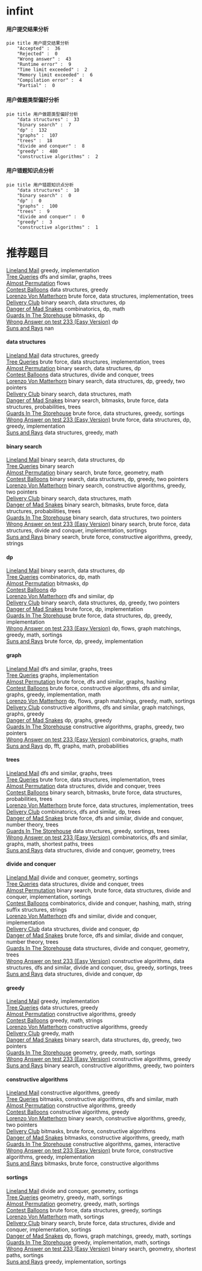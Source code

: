 # infint
<!-- tabs:start -->
#### **用户提交结果分析**

```mermaid
pie title 用户提交结果分析
    "Accepted" :  36
    "Rejected" :  0
    "Wrong answer" :  43
    "Runtime error" :  9
    "Time limit exceeded" :  2
    "Memory limit exceeded" :  6
    "Compilation error" :  4
    "Partial" :  0
```
#### **用户做题类型偏好分析**

```mermaid
pie title 用户做题类型偏好分析
    "data structures" :  33
    "binary search" :  7
    "dp" :  132
    "graphs" :  107
    "trees" :  18
    "divide and conquer" :  8
    "greedy" :  480
    "constructive algorithms" :  2
```
#### **用户错题知识点分析**

```mermaid
pie title 用户错题知识点分析
    "data structures" :  10
    "binary search" :  0
    "dp" :  0
    "graphs" :  100
    "trees" :  9
    "divide and conquer" :  0
    "greedy" :  3
    "constructive algorithms" :  1
```
<!-- tabs:end -->
# 推荐题目
[Lineland Mail](http://codeforces.com/problemset/problem/567/A)		greedy,
                        implementation		  
[Tree Queries](http://codeforces.com/problemset/problem/1328/E)		dfs and similar,
                        graphs,
                        trees		  
[Almost Permutation](http://codeforces.com/problemset/problem/863/F)		flows		  
[Contest Balloons](http://codeforces.com/problemset/problem/725/D)		data structures,
                        greedy		  
[Lorenzo Von Matterhorn](https://codeforces.com/contest/697/problem/C)		brute force,
                        data structures,
                        implementation,
                        trees		  
[Delivery Club](http://codeforces.com/problemset/problem/875/E)		binary search,
                        data structures,
                        dp		  
[Danger of Mad Snakes](http://codeforces.com/problemset/problem/1425/D)		combinatorics,
                        dp,
                        math		  
[Guards In The Storehouse](http://codeforces.com/problemset/problem/845/F)		bitmasks,
                        dp		  
[Wrong Answer on test 233 (Easy Version)](https://codeforces.com/contest/1261/problem/D1)		dp		  
[Suns and Rays](http://codeforces.com/problemset/problem/316/F2)		nan		  
<!-- tabs:start -->
#### **data structures**
[Lineland Mail](http://codeforces.com/problemset/problem/725/D)		data structures,
                        greedy		  
[Tree Queries](https://codeforces.com/contest/697/problem/C)		brute force,
                        data structures,
                        implementation,
                        trees		  
[Almost Permutation](http://codeforces.com/problemset/problem/875/E)		binary search,
                        data structures,
                        dp		  
[Contest Balloons](http://codeforces.com/problemset/problem/342/E)		data structures,
                        divide and conquer,
                        trees		  
[Lorenzo Von Matterhorn](http://codeforces.com/problemset/problem/1492/C)		binary search,
                        data structures,
                        dp,
                        greedy,
                        two pointers		  
[Delivery Club](http://codeforces.com/problemset/problem/1490/G)		binary search,
                        data structures,
                        math		  
[Danger of Mad Snakes](http://codeforces.com/problemset/problem/1479/D)		binary search,
                        bitmasks,
                        brute force,
                        data structures,
                        probabilities,
                        trees		  
[Guards In The Storehouse](http://codeforces.com/problemset/problem/1497/A)		brute force,
                        data structures,
                        greedy,
                        sortings		  
[Wrong Answer on test 233 (Easy Version)](http://codeforces.com/problemset/problem/1491/C)		brute force,
                        data structures,
                        dp,
                        greedy,
                        implementation		  
[Suns and Rays](http://codeforces.com/problemset/problem/1492/B)		data structures,
                        greedy,
                        math		  
#### **binary search**
[Lineland Mail](http://codeforces.com/problemset/problem/875/E)		binary search,
                        data structures,
                        dp		  
[Tree Queries](https://codeforces.com/contest/967/problem/C)		binary search		  
[Almost Permutation](http://codeforces.com/problemset/problem/1354/C2)		binary search,
                        brute force,
                        geometry,
                        math		  
[Contest Balloons](http://codeforces.com/problemset/problem/1492/C)		binary search,
                        data structures,
                        dp,
                        greedy,
                        two pointers		  
[Lorenzo Von Matterhorn](http://codeforces.com/problemset/problem/1463/D)		binary search,
                        constructive algorithms,
                        greedy,
                        two pointers		  
[Delivery Club](http://codeforces.com/problemset/problem/1490/G)		binary search,
                        data structures,
                        math		  
[Danger of Mad Snakes](http://codeforces.com/problemset/problem/1479/D)		binary search,
                        bitmasks,
                        brute force,
                        data structures,
                        probabilities,
                        trees		  
[Guards In The Storehouse](http://codeforces.com/problemset/problem/1436/E)		binary search,
                        data structures,
                        two pointers		  
[Wrong Answer on test 233 (Easy Version)](http://codeforces.com/problemset/problem/1461/D)		binary search,
                        brute force,
                        data structures,
                        divide and conquer,
                        implementation,
                        sortings		  
[Suns and Rays](http://codeforces.com/problemset/problem/1493/C)		binary search,
                        brute force,
                        constructive algorithms,
                        greedy,
                        strings		  
#### **dp**
[Lineland Mail](http://codeforces.com/problemset/problem/875/E)		binary search,
                        data structures,
                        dp		  
[Tree Queries](http://codeforces.com/problemset/problem/1425/D)		combinatorics,
                        dp,
                        math		  
[Almost Permutation](http://codeforces.com/problemset/problem/845/F)		bitmasks,
                        dp		  
[Contest Balloons](https://codeforces.com/contest/1261/problem/D1)		dp		  
[Lorenzo Von Matterhorn](http://codeforces.com/problemset/problem/710/E)		dfs and similar,
                        dp		  
[Delivery Club](http://codeforces.com/problemset/problem/1492/C)		binary search,
                        data structures,
                        dp,
                        greedy,
                        two pointers		  
[Danger of Mad Snakes](https://codeforces.com/contest/1457/problem/C)		brute force,
                        dp,
                        implementation		  
[Guards In The Storehouse](http://codeforces.com/problemset/problem/1491/C)		brute force,
                        data structures,
                        dp,
                        greedy,
                        implementation		  
[Wrong Answer on test 233 (Easy Version)](http://codeforces.com/problemset/problem/1437/C)		dp,
                        flows,
                        graph matchings,
                        greedy,
                        math,
                        sortings		  
[Suns and Rays](http://codeforces.com/problemset/problem/1499/B)		brute force,
                        dp,
                        greedy,
                        implementation		  
#### **graph**
[Lineland Mail](http://codeforces.com/problemset/problem/1328/E)		dfs and similar,
                        graphs,
                        trees		  
[Tree Queries](http://codeforces.com/problemset/problem/1250/E)		graphs,
                        implementation		  
[Almost Permutation](http://codeforces.com/problemset/problem/1394/B)		brute force,
                        dfs and similar,
                        graphs,
                        hashing		  
[Contest Balloons](http://codeforces.com/problemset/problem/1487/C)		brute force,
                        constructive algorithms,
                        dfs and similar,
                        graphs,
                        greedy,
                        implementation,
                        math		  
[Lorenzo Von Matterhorn](http://codeforces.com/problemset/problem/1437/C)		dp,
                        flows,
                        graph matchings,
                        greedy,
                        math,
                        sortings		  
[Delivery Club](http://codeforces.com/problemset/problem/1470/D)		constructive algorithms,
                        dfs and similar,
                        graph matchings,
                        graphs,
                        greedy		  
[Danger of Mad Snakes](http://codeforces.com/problemset/problem/1476/C)		dp,
                        graphs,
                        greedy		  
[Guards In The Storehouse](http://codeforces.com/problemset/problem/1304/D)		constructive algorithms,
                        graphs,
                        greedy,
                        two pointers		  
[Wrong Answer on test 233 (Easy Version)](http://codeforces.com/problemset/problem/1475/C)		combinatorics,
                        graphs,
                        math		  
[Suns and Rays](http://codeforces.com/problemset/problem/553/E)		dp,
                        fft,
                        graphs,
                        math,
                        probabilities		  
#### **trees**
[Lineland Mail](http://codeforces.com/problemset/problem/1328/E)		dfs and similar,
                        graphs,
                        trees		  
[Tree Queries](https://codeforces.com/contest/697/problem/C)		brute force,
                        data structures,
                        implementation,
                        trees		  
[Almost Permutation](http://codeforces.com/problemset/problem/342/E)		data structures,
                        divide and conquer,
                        trees		  
[Contest Balloons](http://codeforces.com/problemset/problem/1479/D)		binary search,
                        bitmasks,
                        brute force,
                        data structures,
                        probabilities,
                        trees		  
[Lorenzo Von Matterhorn](http://codeforces.com/problemset/problem/1511/C)		brute force,
                        data structures,
                        implementation,
                        trees		  
[Delivery Club](http://codeforces.com/problemset/problem/1499/F)		combinatorics,
                        dfs and similar,
                        dp,
                        trees		  
[Danger of Mad Snakes](http://codeforces.com/problemset/problem/1491/E)		brute force,
                        dfs and similar,
                        divide and conquer,
                        number theory,
                        trees		  
[Guards In The Storehouse](http://codeforces.com/problemset/problem/1466/D)		data structures,
                        greedy,
                        sortings,
                        trees		  
[Wrong Answer on test 233 (Easy Version)](http://codeforces.com/problemset/problem/1495/D)		combinatorics,
                        dfs and similar,
                        graphs,
                        math,
                        shortest paths,
                        trees		  
[Suns and Rays](http://codeforces.com/problemset/problem/1303/G)		data structures,
                        divide and conquer,
                        geometry,
                        trees		  
#### **divide and conquer**
[Lineland Mail](http://codeforces.com/problemset/problem/120/J)		divide and conquer,
                        geometry,
                        sortings		  
[Tree Queries](http://codeforces.com/problemset/problem/342/E)		data structures,
                        divide and conquer,
                        trees		  
[Almost Permutation](http://codeforces.com/problemset/problem/1461/D)		binary search,
                        brute force,
                        data structures,
                        divide and conquer,
                        implementation,
                        sortings		  
[Contest Balloons](http://codeforces.com/problemset/problem/1466/G)		combinatorics,
                        divide and conquer,
                        hashing,
                        math,
                        string suffix structures,
                        strings		  
[Lorenzo Von Matterhorn](http://codeforces.com/problemset/problem/1490/D)		dfs and similar,
                        divide and conquer,
                        implementation		  
[Delivery Club](https://codeforces.com/contest/1483/problem/C)		data structures,
                        divide and conquer,
                        dp		  
[Danger of Mad Snakes](http://codeforces.com/problemset/problem/1491/E)		brute force,
                        dfs and similar,
                        divide and conquer,
                        number theory,
                        trees		  
[Guards In The Storehouse](http://codeforces.com/problemset/problem/1303/G)		data structures,
                        divide and conquer,
                        geometry,
                        trees		  
[Wrong Answer on test 233 (Easy Version)](http://codeforces.com/problemset/problem/1494/D)		constructive algorithms,
                        data structures,
                        dfs and similar,
                        divide and conquer,
                        dsu,
                        greedy,
                        sortings,
                        trees		  
[Suns and Rays](http://codeforces.com/problemset/problem/1482/E)		data structures,
                        divide and conquer,
                        dp		  
#### **greedy**
[Lineland Mail](http://codeforces.com/problemset/problem/567/A)		greedy,
                        implementation		  
[Tree Queries](http://codeforces.com/problemset/problem/725/D)		data structures,
                        greedy		  
[Almost Permutation](http://codeforces.com/problemset/problem/1167/D)		constructive algorithms,
                        greedy		  
[Contest Balloons](http://codeforces.com/problemset/problem/508/B)		greedy,
                        math,
                        strings		  
[Lorenzo Von Matterhorn](http://codeforces.com/problemset/problem/1493/A)		constructive algorithms,
                        greedy		  
[Delivery Club](http://codeforces.com/problemset/problem/1388/B)		greedy,
                        math		  
[Danger of Mad Snakes](http://codeforces.com/problemset/problem/1492/C)		binary search,
                        data structures,
                        dp,
                        greedy,
                        two pointers		  
[Guards In The Storehouse](https://codeforces.com/contest/1496/problem/C)		geometry,
                        greedy,
                        math,
                        sortings		  
[Wrong Answer on test 233 (Easy Version)](http://codeforces.com/problemset/problem/1493/A)		constructive algorithms,
                        greedy		  
[Suns and Rays](http://codeforces.com/problemset/problem/1463/D)		binary search,
                        constructive algorithms,
                        greedy,
                        two pointers		  
#### **constructive algorithms**
[Lineland Mail](http://codeforces.com/problemset/problem/1167/D)		constructive algorithms,
                        greedy		  
[Tree Queries](http://codeforces.com/problemset/problem/1152/B)		bitmasks,
                        constructive algorithms,
                        dfs and similar,
                        math		  
[Almost Permutation](http://codeforces.com/problemset/problem/1493/A)		constructive algorithms,
                        greedy		  
[Contest Balloons](http://codeforces.com/problemset/problem/1493/A)		constructive algorithms,
                        greedy		  
[Lorenzo Von Matterhorn](http://codeforces.com/problemset/problem/1463/D)		binary search,
                        constructive algorithms,
                        greedy,
                        two pointers		  
[Delivery Club](https://codeforces.com/contest/1456/problem/B)		bitmasks,
                        brute force,
                        constructive algorithms		  
[Danger of Mad Snakes](http://codeforces.com/problemset/problem/1492/D)		bitmasks,
                        constructive algorithms,
                        greedy,
                        math		  
[Guards In The Storehouse](https://codeforces.com/contest/1504/problem/D)		constructive algorithms,
                        games,
                        interactive		  
[Wrong Answer on test 233 (Easy Version)](https://codeforces.com/contest/1483/problem/A)		brute force,
                        constructive algorithms,
                        greedy,
                        implementation		  
[Suns and Rays](https://codeforces.com/contest/1457/problem/D)		bitmasks,
                        brute force,
                        constructive algorithms		  
#### **sortings**
[Lineland Mail](http://codeforces.com/problemset/problem/120/J)		divide and conquer,
                        geometry,
                        sortings		  
[Tree Queries](https://codeforces.com/contest/1496/problem/C)		geometry,
                        greedy,
                        math,
                        sortings		  
[Almost Permutation](http://codeforces.com/problemset/problem/1495/A)		geometry,
                        greedy,
                        math,
                        sortings		  
[Contest Balloons](http://codeforces.com/problemset/problem/1497/A)		brute force,
                        data structures,
                        greedy,
                        sortings		  
[Lorenzo Von Matterhorn](http://codeforces.com/problemset/problem/1427/A)		math,
                        sortings		  
[Delivery Club](http://codeforces.com/problemset/problem/1461/D)		binary search,
                        brute force,
                        data structures,
                        divide and conquer,
                        implementation,
                        sortings		  
[Danger of Mad Snakes](http://codeforces.com/problemset/problem/1437/C)		dp,
                        flows,
                        graph matchings,
                        greedy,
                        math,
                        sortings		  
[Guards In The Storehouse](http://codeforces.com/problemset/problem/1473/A)		greedy,
                        implementation,
                        math,
                        sortings		  
[Wrong Answer on test 233 (Easy Version)](http://codeforces.com/problemset/problem/1486/B)		binary search,
                        geometry,
                        shortest paths,
                        sortings		  
[Suns and Rays](http://codeforces.com/problemset/problem/1480/B)		greedy,
                        implementation,
                        sortings		  
<!-- tabs:end -->

